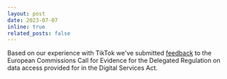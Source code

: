 ```yaml
---
layout: post
date: 2023-07-07
inline: true
related_posts: false
---
```


Based on our experience with TikTok we've submitted [feedback](https://ec.europa.eu/info/law/better-regulation/have-your-say/initiatives/13817-Delegated-Regulation-on-data-access-provided-for-in-the-Digital-Services-Act/F3422376_de) to the European Commissions Call for Evidence for the Delegated Regulation on data access provided for in the Digital Services Act.
